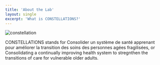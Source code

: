 ```yaml
---
title: 'About the Lab'
layout: single
excerpt: 'What is CONSTELLATIONS?'
---
```


![constellation](https://user-images.githubusercontent.com/71288067/201951835-e4235b36-064e-4cb0-9f15-6354e0ca43a5.png)

CONSTELLATIONS stands for Consolider un système de santé apprenant pour améliorer la transition des soins des personnes agées fragilisées, or Consolidating a continually improving health system to stregnthen the transitions of care for vulnerable older adults. 
